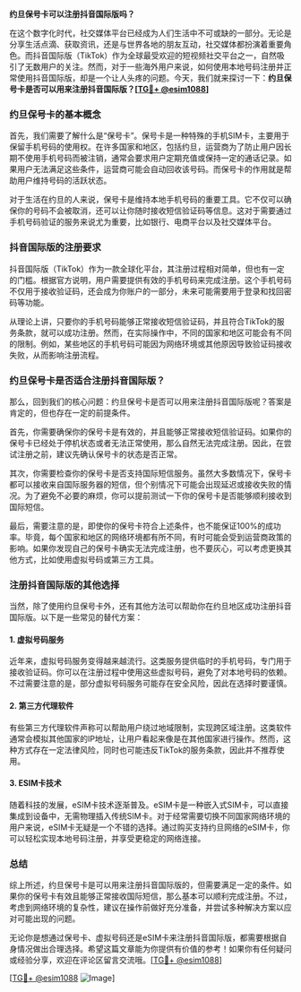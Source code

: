 **约旦保号卡可以注册抖音国际版吗？**

在这个数字化时代，社交媒体平台已经成为人们生活中不可或缺的一部分。无论是分享生活点滴、获取资讯，还是与世界各地的朋友互动，社交媒体都扮演着重要角色。而抖音国际版（TikTok）作为全球最受欢迎的短视频社交平台之一，自然吸引了无数用户的关注。然而，对于一些海外用户来说，如何使用本地号码注册并正常使用抖音国际版，却是一个让人头疼的问题。今天，我们就来探讨一下：**约旦保号卡是否可以用来注册抖音国际版？[[TG💪+ @esim1088](https://t.me/s/esim1088)]**

### 约旦保号卡的基本概念

首先，我们需要了解什么是“保号卡”。保号卡是一种特殊的手机SIM卡，主要用于保留手机号码的使用权。在许多国家和地区，包括约旦，运营商为了防止用户因长期不使用手机号码而被注销，通常会要求用户定期充值或保持一定的通话记录。如果用户无法满足这些条件，运营商可能会自动回收该号码。而保号卡的作用就是帮助用户维持号码的活跃状态。

对于生活在约旦的人来说，保号卡是维持本地手机号码的重要工具。它不仅可以确保你的号码不会被取消，还可以让你随时接收短信验证码等信息。这对于需要通过手机号码验证的服务来说尤为重要，比如银行、电商平台以及社交媒体平台。

### 抖音国际版的注册要求

抖音国际版（TikTok）作为一款全球化平台，其注册过程相对简单，但也有一定的门槛。根据官方说明，用户需要提供有效的手机号码来完成注册。这个手机号码不仅用于接收验证码，还会成为你账户的一部分，未来可能需要用于登录和找回密码等功能。

从理论上讲，只要你的手机号码能够正常接收短信验证码，并且符合TikTok的服务条款，就可以成功注册。然而，在实际操作中，不同的国家和地区可能会有不同的限制。例如，某些地区的手机号码可能因为网络环境或其他原因导致验证码接收失败，从而影响注册流程。

### 约旦保号卡是否适合注册抖音国际版？

那么，回到我们的核心问题：约旦保号卡是否可以用来注册抖音国际版呢？答案是肯定的，但也存在一定的前提条件。

首先，你需要确保你的保号卡是有效的，并且能够正常接收短信验证码。如果你的保号卡已经处于停机状态或者无法正常使用，那么自然无法完成注册。因此，在尝试注册之前，建议先确认保号卡的状态是否正常。

其次，你需要检查你的保号卡是否支持国际短信服务。虽然大多数情况下，保号卡都可以接收来自国际服务器的短信，但个别情况下可能会出现延迟或接收失败的情况。为了避免不必要的麻烦，你可以提前测试一下你的保号卡是否能够顺利接收到国际短信。

最后，需要注意的是，即使你的保号卡符合上述条件，也不能保证100%的成功率。毕竟，每个国家和地区的网络环境都有所不同，有时可能会受到运营商政策的影响。如果你发现自己的保号卡确实无法完成注册，也不要灰心，可以考虑更换其他方式，比如使用虚拟号码或第三方工具。

### 注册抖音国际版的其他选择

当然，除了使用约旦保号卡外，还有其他方法可以帮助你在约旦地区成功注册抖音国际版。以下是一些常见的替代方案：

#### 1. 虚拟号码服务
近年来，虚拟号码服务变得越来越流行。这类服务提供临时的手机号码，专门用于接收验证码。你可以在注册过程中使用这些虚拟号码，避免了对本地号码的依赖。不过需要注意的是，部分虚拟号码服务可能存在安全风险，因此在选择时要谨慎。

#### 2. 第三方代理软件
有些第三方代理软件声称可以帮助用户绕过地域限制，实现跨区域注册。这类软件通常会模拟其他国家的IP地址，让用户看起来像是在其他国家进行操作。然而，这种方式存在一定法律风险，同时也可能违反TikTok的服务条款，因此并不推荐使用。

#### 3. ESIM卡技术
随着科技的发展，eSIM卡技术逐渐普及。eSIM卡是一种嵌入式SIM卡，可以直接集成到设备中，无需物理插入传统SIM卡。对于经常需要切换不同国家网络环境的用户来说，eSIM卡无疑是一个不错的选择。通过购买支持约旦网络的eSIM卡，你可以轻松实现本地号码注册，并享受更稳定的网络连接。

### 总结

综上所述，约旦保号卡是可以用来注册抖音国际版的，但需要满足一定的条件。如果你的保号卡有效且能够正常接收国际短信，那么基本可以顺利完成注册。不过，考虑到网络环境的复杂性，建议在操作前做好充分准备，并尝试多种解决方案以应对可能出现的问题。

无论你是想通过保号卡、虚拟号码还是eSIM卡来注册抖音国际版，都需要根据自身情况做出合理选择。希望这篇文章能为你提供有价值的参考！如果你有任何疑问或经验分享，欢迎在评论区留言交流哦。[[TG💪+ @esim1088](https://t.me/s/esim1088)] 

[[TG💪+ @esim1088](https://t.me/s/esim1088) ![Image](https://i.postimg.cc/4NQfJmqS/Snipaste-2025-05-13-00-14-12.png)]